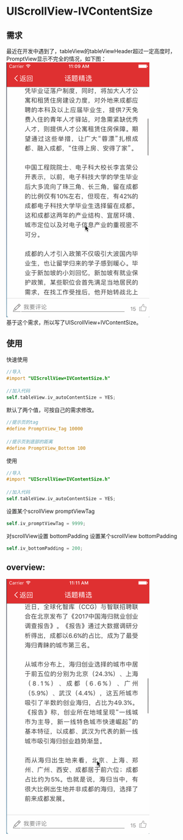 # UIScrollView-IVContentSize

## 需求
  最近在开发中遇到了，tableView的tableViewHeader超过一定高度时，PromptView显示不完全的情况，如下图：
  ![1](https://github.com/jaxxxxxxxx/UIScrollView-IVContentSize/blob/master/Image/1.gif)  
  基于这个需求，所以写了UIScrollView+IVContentSize。
## 使用
  快速使用
  ``` Objective-C
  //导入
  #import "UIScrollView+IVContentSize.h"

  //加入代码
  self.tableView.iv_autoContentSize = YES;
  ```

  默认了两个值，可按自己的需求修改。
  ``` Objective-C
  //提示页的tag
  #define PromptView_Tag 10000

  //提示页到底部的距离
  #define PromptView_Bottom 100
  ```
  使用
  ``` Objective-C
  //导入
  #import "UIScrollView+IVContentSize.h"

  //加入代码
  self.tableView.iv_autoContentSize = YES;
  ```
  设置某个scrollView promptViewTag
  ``` Objective-C
  self.iv_promptViewTag = 9999;
  ```
   
  对scrollView设置 bottomPadding 
  设置某个scrollView bottomPadding 
  ``` Objective-C
  self.iv_bottomPadding = 200;
  ```

## overview:
  ![2](https://github.com/jaxxxxxxxx/UIScrollView-IVContentSize/blob/master/Image/2.gif) 
